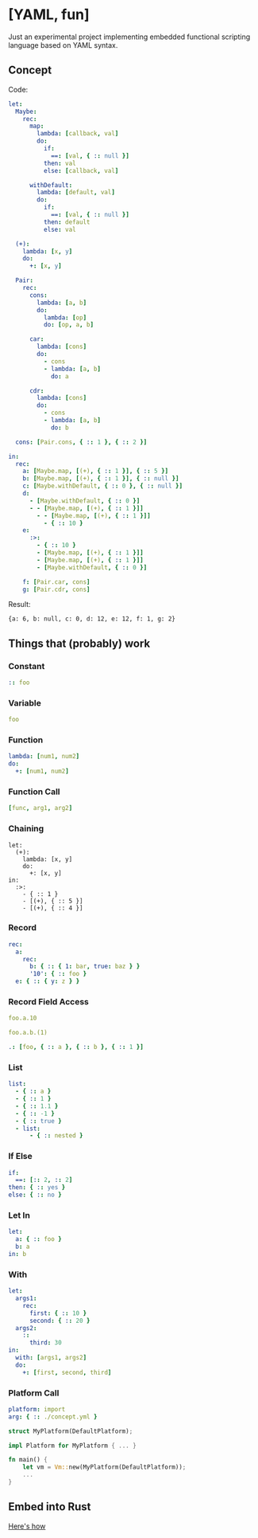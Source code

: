 # [YAML, fun]

Just an experimental project implementing embedded functional scripting language based on YAML syntax.

## Concept

Code:

```yaml
let:
  Maybe:
    rec:
      map:
        lambda: [callback, val]
        do:
          if:
            ==: [val, { :: null }]
          then: val
          else: [callback, val]

      withDefault:
        lambda: [default, val]
        do:
          if:
            ==: [val, { :: null }]
          then: default
          else: val

  (+):
    lambda: [x, y]
    do:
      +: [x, y]

  Pair:
    rec:
      cons:
        lambda: [a, b]
        do:
          lambda: [op]
          do: [op, a, b]

      car:
        lambda: [cons]
        do:
          - cons
          - lambda: [a, b]
            do: a

      cdr:
        lambda: [cons]
        do:
          - cons
          - lambda: [a, b]
            do: b

  cons: [Pair.cons, { :: 1 }, { :: 2 }]

in:
  rec:
    a: [Maybe.map, [(+), { :: 1 }], { :: 5 }]
    b: [Maybe.map, [(+), { :: 1 }], { :: null }]
    c: [Maybe.withDefault, { :: 0 }, { :: null }]
    d:
      - [Maybe.withDefault, { :: 0 }]
      - - [Maybe.map, [(+), { :: 1 }]]
        - - [Maybe.map, [(+), { :: 1 }]]
          - { :: 10 }
    e:
      :>:
        - { :: 10 }
        - [Maybe.map, [(+), { :: 1 }]]
        - [Maybe.map, [(+), { :: 1 }]]
        - [Maybe.withDefault, { :: 0 }]

    f: [Pair.car, cons]
    g: [Pair.cdr, cons]
```

Result:

```
{a: 6, b: null, c: 0, d: 12, e: 12, f: 1, g: 2}
```

## Things that (probably) work

### Constant

```yaml
:: foo
```

### Variable

```yaml
foo
```

### Function

```yaml
lambda: [num1, num2]
do:
  +: [num1, num2]
```

### Function Call

```yaml
[func, arg1, arg2]
```

### Chaining

```
let:
  (+):
    lambda: [x, y]
    do:
      +: [x, y]
in:
  :>:
    - { :: 1 }
    - [(+), { :: 5 }]
    - [(+), { :: 4 }]
```

### Record

```yaml
rec:
  a:
    rec:
      b: { :: { 1: bar, true: baz } }
      '10': { :: foo }
  e: { :: { y: z } }
```

### Record Field Access

```yaml
foo.a.10
```

```yaml
foo.a.b.(1)
```

```yaml
.: [foo, { :: a }, { :: b }, { :: 1 }]
```

### List

```yaml
list:
  - { :: a }
  - { :: 1 }
  - { :: 1.1 }
  - { :: -1 }
  - { :: true }
  - list:
      - { :: nested }
```

### If Else

```yaml
if:
  ==: [:: 2, :: 2]
then: { :: yes }
else: { :: no }
```

### Let In

```yaml
let:
  a: { :: foo }
  b: a
in: b
```

### With

```yaml
let:
  args1:
    rec:
      first: { :: 10 }
      second: { :: 20 }
  args2:
    ::
      third: 30
in:
  with: [args1, args2]
  do:
    +: [first, second, third]
```

### Platform Call

```yaml
platform: import
arg: { :: ./concept.yml }
```

```rust
struct MyPlatform(DefaultPlatform);

impl Platform for MyPlatform { ... }

fn main() {
    let vm = Vm::new(MyPlatform(DefaultPlatform));
    ...
}
```

## Embed into Rust

[Here's how](/examples)
